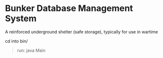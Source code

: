 # Bunker Database Management System
A reinforced underground shelter (safe storage), typically for use in wartime

cd into bin/ 

> run: java Main